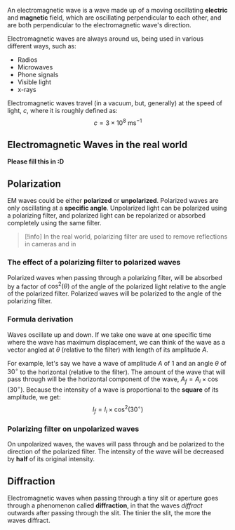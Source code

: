 An electromagnetic wave is a wave made up of a moving oscillating **electric** and **magnetic** field, which are oscillating perpendicular to each other, and are both perpendicular to the electromagnetic wave's direction. 

Electromagnetic waves are always around us, being used in various different ways, such as:
* Radios
* Microwaves
* Phone signals
* Visible light
* x-rays

Electromagnetic waves travel (in a vacuum, but, generally) at the speed of light, $c$, where it is roughly defined as:
$$
c = 3 \times 10^8 \text{ ms}^{-1}
$$
## Electromagnetic Waves in the real world
**Please fill this in :D**
## Polarization
EM waves could be either **polarized** or **unpolarized**. Polarized waves are only oscillating at a **specific angle**. Unpolarized light can be polarized using a polarizing filter, and polarized light can be repolarized or absorbed completely using the same filter.
> [!info]
> In the real world, polarizing filter are used to remove reflections in cameras and in 

### The effect of a polarizing filter to polarized waves
Polarized waves when passing through a polarizing filter, will be absorbed by a factor of $\cos^2(\theta)$ of the angle of the polarized light relative to the angle of the polarized filter. Polarized waves will be polarized to the angle of the polarizing filter.
### Formula derivation
Waves oscillate up and down. If we take one wave at one specific time where the wave has maximum displacement, we can think of the wave as a vector angled at $\theta$ (relative to the filter) with length of its amplitude $A$. 

For example, let's say we have a wave of amplitude $A$ of $1$ and an angle $\theta$ of $30^\circ$ to the horizontal (relative to the filter). The amount of the wave that will pass through will be the horizontal component of the wave, $A_f = A_i \times \cos(30^\circ)$. Because the intensity of a wave is proportional to the **square** of its amplitude, we get:
$$
I_f = I_i \times \cos^2(30^\circ)
$$
### Polarizing filter on unpolarized waves
On unpolarized waves, the waves will pass through and be polarized to the direction of the polarized filter. The intensity of the wave will be decreased by **half** of its original intensity.
## Diffraction
Electromagnetic waves when passing through a tiny slit or aperture goes through a phenomenon called **diffraction**, in that the waves *diffract* outwards after passing through the slit. The tinier the slit, the more the waves diffract.